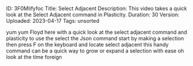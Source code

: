 ID: 3F0MIifyfoc
Title: Select Adjacent
Description: This video takes a quick look at the Select Adjacent command in Plasticity.
Duration: 30
Version: 
Uploaded: 2023-04-17
Tags: unsorted

yum yum
Floyd here with a quick look at the
select adjacent command and plasticity
to use the select the Json command start
by making a selection then press F on
the keyboard and locate select adjacent
this handy command can be a quick way to
grow or expand a selection with ease oh
look at the time
foreign
